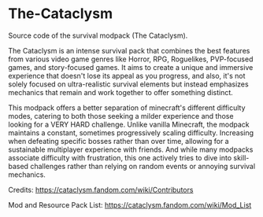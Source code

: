 # The-Cataclysm
Source code of the survival modpack (The Cataclysm).

The Cataclysm is an intense survival pack that combines the best features from various video game genres like Horror, RPG, Roguelikes, PVP-focused games, and story-focused games. It aims to create a unique and immersive experience that doesn't lose its appeal as you progress, and also, it's not solely focused on ultra-realistic survival elements but instead emphasizes mechanics that remain and work together to offer something distinct.

This modpack offers a better separation of minecraft's different difficulty modes, catering to both those seeking a milder experience and those looking for a VERY HARD challenge. Unlike vanilla Minecraft, the modpack maintains a constant, sometimes progressively scaling difficulty. Increasing when defeating specific bosses rather than over time, allowing for a sustainable multiplayer experience with friends. And while many modpacks associate difficulty with frustration, this one actively tries to dive into skill-based challenges rather than relying on random events or annoying survival mechanics.

Credits: https://cataclysm.fandom.com/wiki/Contributors

Mod and Resource Pack List: https://cataclysm.fandom.com/wiki/Mod_List
